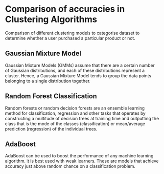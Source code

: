 # Comparison of accuracies in Clustering Algorithms
Comparison of different clustering models to categorise dataset to determine whether a user purchased a particular product or not.

## Gaussian Mixture Model
Gaussian Mixture Models (GMMs) assume that there are a certain number of Gaussian distributions, and each of these distributions represent a cluster. Hence, a Gaussian Mixture Model tends to group the data points belonging to a single distribution together.

## Random Forest Classification
Random forests or random decision forests are an ensemble learning method for classification, regression and other tasks that operates by constructing a multitude of decision trees at training time and outputting the class that is the mode of the classes (classification) or mean/average prediction (regression) of the individual trees.

## AdaBoost
AdaBoost can be used to boost the performance of any machine learning algorithm. It is best used with weak learners. These are models that achieve accuracy just above random chance on a classification problem.
